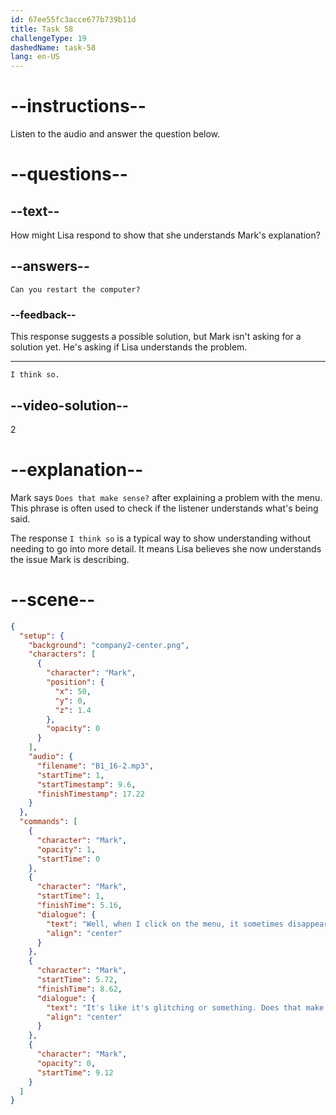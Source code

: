 ```yaml
---
id: 67ee55fc3acce677b739b11d
title: Task 58
challengeType: 19
dashedName: task-58
lang: en-US
---
```


<!-- SPEAKING -->

<!-- (Audio) Mark: Well, when I click on the menu, it sometimes disappears or shows the wrong options. It's like it's glitching or something. Does that make sense? -->

# --instructions--

Listen to the audio and answer the question below.

# --questions--

## --text--

How might Lisa respond to show that she understands Mark's explanation?

## --answers--

`Can you restart the computer?`

### --feedback--

This response suggests a possible solution, but Mark isn't asking for a solution yet. He's asking if Lisa understands the problem.

---

`I think so.`

## --video-solution--

2

# --explanation--

Mark says `Does that make sense?` after explaining a problem with the menu. This phrase is often used to check if the listener understands what's being said.

The response `I think so` is a typical way to show understanding without needing to go into more detail. It means Lisa believes she now understands the issue Mark is describing.

# --scene--

```json
{
  "setup": {
    "background": "company2-center.png",
    "characters": [
      {
        "character": "Mark",
        "position": {
          "x": 50,
          "y": 0,
          "z": 1.4
        },
        "opacity": 0
      }
    ],
    "audio": {
      "filename": "B1_16-2.mp3",
      "startTime": 1,
      "startTimestamp": 9.6,
      "finishTimestamp": 17.22
    }
  },
  "commands": [
    {
      "character": "Mark",
      "opacity": 1,
      "startTime": 0
    },
    {
      "character": "Mark",
      "startTime": 1,
      "finishTime": 5.16,
      "dialogue": {
        "text": "Well, when I click on the menu, it sometimes disappears or shows the wrong options.",
        "align": "center"
      }
    },
    {
      "character": "Mark",
      "startTime": 5.72,
      "finishTime": 8.62,
      "dialogue": {
        "text": "It's like it's glitching or something. Does that make sense?",
        "align": "center"
      }
    },
    {
      "character": "Mark",
      "opacity": 0,
      "startTime": 9.12
    }
  ]
}
```
